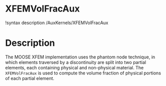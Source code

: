 # XFEMVolFracAux

!syntax description /AuxKernels/XFEMVolFracAux

# Description

The MOOSE XFEM implementation uses the phantom node technique, in which elements traversed by a discontinuity are split into two partial elements, each containing physical and non-physical material. The `XFEMVolFracAux` is used to compute the volume fraction of physical portions of each partial element.
